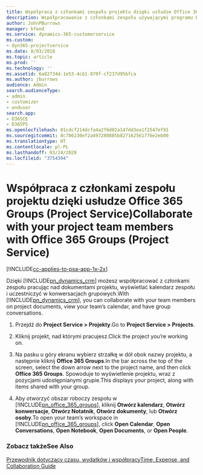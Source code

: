 ```yaml
---
title: Współpraca z członkami zespołu projektu dzięki usłudze Office 365 Groups
description: Współpracowanie z członkami zespołu używającymi programu Project Service dzięki usłudze Office 365 Groups
author: JohnPBurrows
manager: kfend
ms.service: dynamics-365-customerservice
ms.custom:
- dyn365-projectservice
ms.date: 8/03/2018
ms.topic: article
ms.prod: ''
ms.technology: ''
ms.assetid: 6a82734d-1e53-4cb1-870f-cf237d95bfca
ms.author: jburrows
audience: Admin
search.audienceType:
- admin
- customizer
- enduser
search.app:
- D365CE
- D365PS
ms.openlocfilehash: 01cdcf214dcfa4a2f6d02a147dd3ea1f2547ef91
ms.sourcegitcommit: 8c786230ef2a497280885b827162561776e2eb00
ms.translationtype: HT
ms.contentlocale: pl-PL
ms.lasthandoff: 03/24/2020
ms.locfileid: "3754394"
---
```

# <a name="collaborate-with-your-project-team-members-with-office-365-groups-project-service"></a><span data-ttu-id="0217c-103">Współpraca z członkami zespołu projektu dzięki usłudze Office 365 Groups (Project Service)</span><span class="sxs-lookup"><span data-stu-id="0217c-103">Collaborate with your project team members with Office 365 Groups (Project Service)</span></span>

[!INCLUDE[cc-applies-to-psa-app-1x-2x](../includes/cc-applies-to-psa-app-1x-2x.md)]

<span data-ttu-id="0217c-104">Dzięki [!INCLUDE[pn_dynamics_crm](../includes/pn-dynamics-crm.md)] możesz współpracować z członkami zespołu pracując nad dokumentami projektu, wyświetlać kalendarz zespołu i uczestniczyć w konwersacjach grupowych.</span><span class="sxs-lookup"><span data-stu-id="0217c-104">With [!INCLUDE[pn_dynamics_crm](../includes/pn-dynamics-crm.md)], you can collaborate with your team members on project documents, view your team’s calendar, and have group conversations.</span></span>  
  
1. <span data-ttu-id="0217c-105">Przejdź do **Project Service > Projekty**.</span><span class="sxs-lookup"><span data-stu-id="0217c-105">Go to **Project Service > Projects**.</span></span>  
  
2. <span data-ttu-id="0217c-106">Kliknij projekt, nad którymi pracujesz.</span><span class="sxs-lookup"><span data-stu-id="0217c-106">Click the project you’re working on.</span></span>  
  
3. <span data-ttu-id="0217c-107">Na pasku u góry ekranu wybierz strzałkę w dół obok nazwy projektu, a następnie kliknij **Office 365 Groups**.</span><span class="sxs-lookup"><span data-stu-id="0217c-107">In the bar across the top of the screen, select the down arrow next to the project name, and then click **Office 365 Groups**.</span></span> <span data-ttu-id="0217c-108">Spowoduje to wyświetlenie projektu, wraz z pozycjami udostępnianymi grupie.</span><span class="sxs-lookup"><span data-stu-id="0217c-108">This displays your project, along with items shared with your group.</span></span>  
  
4. <span data-ttu-id="0217c-109">Aby otworzyć obszar roboczy zespołu w [!INCLUDE[pn_office_365_groups](../includes/pn-office-365-groups.md)], kliknij **Otwórz kalendarz**, **Otwórz konwersacje**, **Otwórz Notatnik**, **Otwórz dokumenty**, lub **Otwórz osoby**.</span><span class="sxs-lookup"><span data-stu-id="0217c-109">To open your team’s workspace in [!INCLUDE[pn_office_365_groups](../includes/pn-office-365-groups.md)], click **Open Calendar**, **Open Conversations**, **Open Notebook**, **Open Documents**, or **Open People**.</span></span>  
  
### <a name="see-also"></a><span data-ttu-id="0217c-110">Zobacz także</span><span class="sxs-lookup"><span data-stu-id="0217c-110">See Also</span></span>  
 [<span data-ttu-id="0217c-111">Przewodnik dotyczący czasu, wydatków i współpracy</span><span class="sxs-lookup"><span data-stu-id="0217c-111">Time, Expense, and Collaboration Guide</span></span>](../project-service/time-expense-collaboration-guide.md)
